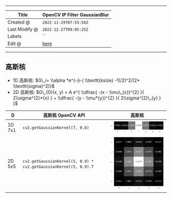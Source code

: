 -----

| Title         | OpenCV IP Filter GaussianBlur                         |
| ------------- | ----------------------------------------------------- |
| Created @     | `2022-11-29T07:55:56Z`                                |
| Last Modify @ | `2022-12-27T09:05:25Z`                                |
| Labels        | \`\`                                                  |
| Edit @        | [here](https://github.com/junxnone/aiwiki/issues/320) |

-----

## 高斯核

  - 1D 高斯核: $G\_i= \\alpha *e^{-(i-( \\texttt{ksize} -1)/2)^2/(2*
    \\texttt{sigma}^2)}$
  - 2D 高斯核: $G\_{0}(x, y) = A e^{ \\dfrac{ -(x - \\mu\_{x})^{2} }{
    2\\sigma^{2}*{x} } + \\dfrac{ -(y - \\mu*{y})^{2} }{
    2\\sigma^{2}\_{y} } }$

| D      | 高斯核 OpenCV API                                                    | 高斯核                                                          |
| ------ | ----------------------------------------------------------------- | ------------------------------------------------------------ |
| 1D 7x1 | `cv2.getGaussianKernel(7, 0.8)`                                   | ![image](media/ffd283c1f19a46507992a02de80035f0c28de45a.png) |
| 2D 5x5 | `cv2.getGaussianKernel(5, 0.9) * cv2.getGaussianKernel(5, 0.9).T` | ![image](media/e27301710d1908bd7c0c0eff27bfbb854fa5db9f.png) |
